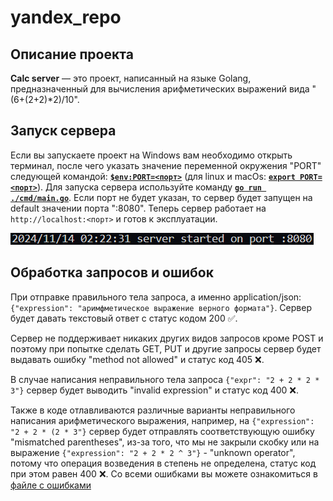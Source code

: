 # yandex_repo

## Описание проекта
<b>Calc server</b> — это проект, написанный на языке Golang, предназначенный для вычисления арифметических выражений вида "(6+(2+2)*2)/10".

## Запуск сервера
Если вы запускаете проект на Windows вам необходимо открыть терминал, после чего указать значение переменной окружения "PORT" следующей командой: <ins><b>`$env:PORT=<порт>`</ins></b> (для linux и macOs: <ins><b>`export PORT=<порт>`</ins></b>). Для запуска сервера используйте команду <ins><b>`go run ./cmd/main.go`</b></ins>. Если порт не будет указан, то сервер будет запущен на default значении порта ":8080". Теперь сервер работает на `http://localhost:<порт>` и готов к эксплуатации.

![](docs/start_server.jpg)

## Обработка запросов и ошибок
При отправке правильного тела запроса, а именно application/json: `{"expression": "аримфметическое выражение верного формата"}`. Сервер будет давать текстовый ответ с статус кодом 200 ✅. 

Сервер не поддерживает никаких других видов запросов кроме POST и поэтому при попытке сделать GET, PUT и другие запросы
сервер будет выдавать ошибку "method not allowed" и статус код 405 ❌.

В случае написания неправильного тела запроса `{"expr": "2 + 2 * 2 * 3"}` 
сервер будет выводить "invalid expression" и статус код 400 ❌.

Также в коде отлавливаются различные варианты неправильного написания арифметического выражения, например, на `{"expression": "2 + 2 * (2 * 3"}` сервер будет отправлять соответствующую ошибку "mismatched parentheses", из-за того, что мы не закрыли скобку или на выражение `{"expression": "2 + 2 * 2 ^ 3"}` - "unknown operator", потому что операция возведения в степень не определена, статус код при этом равен 400 ❌. Со всеми ошибками вы можете ознакомиться в [файле с ошибками](pkg/calculation/errors.messages.go)

